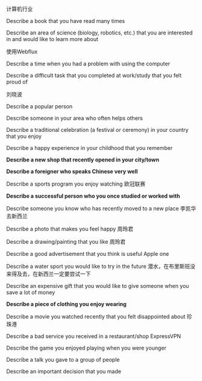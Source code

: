 计算机行业

Describe a book that you have read many times

Describe an area of science (biology, robotics, etc.) that you are interested in and would like to learn more about



使用Webflux

Describe a time when you had a problem with using the computer

Describe a difficult task that you completed at work/study that you felt proud of 





刘晓波

Describe a popular person

Describe someone in your area who often helps others





Describe a traditional celebration (a festival or ceremony) in your country that you enjoy

Describe a happy experience in your childhood that you remember





**Describe a new shop that recently opened in your city/town**

**Describe a foreigner who speaks Chinese very well**

Describe a sports program you enjoy watching  欧冠联赛

 **Describe a successful person who you once studied or worked with** 

Describe someone you know who has recently moved to a new place 李凯华去新西兰

Describe a photo that makes you feel happy 周玲君

Describe a drawing/painting that you like 周玲君

Describe a good advertisement that you think is useful  Apple one

Describe a water sport you would like to try in the future 潜水，在布里斯班没来得及去，在新西兰一定要尝试一下

Describe an expensive gift that you would like to give someone when you save a lot of money

**Describe a piece of clothing you enjoy wearing**

Describe a movie you watched recently that you felt disappointed about 珍珠港

Describe a bad service you received in a restaurant/shop ExpressVPN 

Describe the game you enjoyed playing when you were younger

Describe a talk you gave to a group of people

Describe an important decision that you made

